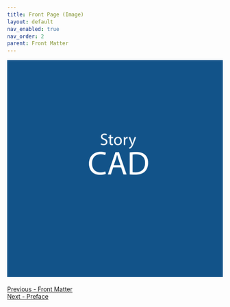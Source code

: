 ```yaml
---
title: Front Page (Image)
layout: default
nav_enabled: true
nav_order: 2
parent: Front Matter
---
```



![](StoryCAD.png)
 <br/>
 <br/>
[Previous - Front Matter](Front_Matter.md) <br/>
[Next - Preface](Preface.md) <br/>
